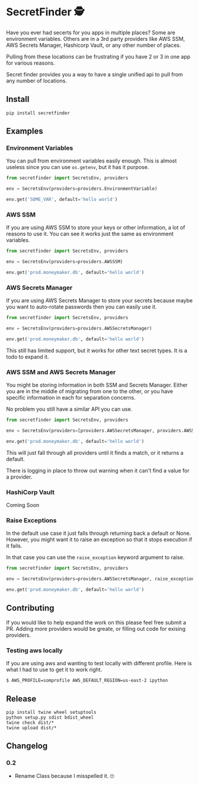 # SecretFinder 🕵️

Have you ever had secerts for you apps in multiple places? Some are environment variables. Others are in a 3rd party providers like AWS SSM, AWS Secrets Manager, Hashicorp Vault, or any other number of places.  

Pulling from these locations can be frustrating if you have 2 or 3 in one app for various reasons.

Secret finder provides you a way to have a single unified api to pull from any number of locations.

## Install

```
pip install secretfinder
```

## Examples

### Environment Variables
You can pull from environment variables easily enough. This is almost useless since you can use `os.getenv`, but it has it purpose.

```python
from secretfinder import SecretsEnv, providers

env = SecretsEnv(providers=providers.EnvironmentVariable)

env.get('SOME_VAR', default='hello world')
```

### AWS SSM

If you are using AWS SSM to store your keys or other information, a lot of reasons to use it. You can see it works just the same as environment variables.

```python
from secretfinder import SecretsEnv, providers

env = SecretsEnv(providers=providers.AWSSSM)

env.get('prod.moneymaker.db', default='hello world')
```

### AWS Secrets Manager

If you are using AWS Secrets Manager to store your secrets because maybe you want to auto-rotate passwords then you can easily use it.

```python
from secretfinder import SecretsEnv, providers

env = SecretsEnv(providers=providers.AWSSecretsManager)

env.get('prod.moneymaker.db', default='hello world')
```

This still has limited support, but it works for other text secret types. It is a todo to expand it.

### AWS SSM and AWS Secrets Manager

You might be storing information in both SSM and Secrets Manager. Either you are in the middle of migrating from one to the other, or you have specific information in each for separation concerns.

No problem you still have a similar API you can use.

```python
from secretfinder import SecretsEnv, providers

env = SecretsEnv(providers=[providers.AWSSecretsManager, providers.AWSSSM])

env.get('prod.moneymaker.db', default='hello world')
```

This will just fall through all providers until it finds a match, or it returns a default.

There is logging in place to throw out warning when it can't find a value for a provider.

### HashiCorp Vault

Coming Soon

### Raise Exceptions

In the default use case it just falls through returning back a default or None. However, you might want it to raise an exception so that it stops execution if it fails.

In that case you can use the `raise_exception` keyword argument to raise.

```python
from secretfinder import SecretsEnv, providers

env = SecretsEnv(providers=providers.AWSSecretsManager, raise_exception=True)

env.get('prod.moneymaker.db', default='hello world')
```

## Contributing

If you would like to help expand the work on this please feel free submit a PR. Adding more providers would be greate, or filling out code for exising providers.


### Testing aws locally
If you are using aws and wanting to test locally with different profile. Here is what I had to use to get it to work right.

```
$ AWS_PROFILE=somprofile AWS_DEFAULT_REGION=us-east-2 ipython
```

## Release

```
pip install twine wheel setuptools
python setup.py sdist bdist_wheel
twine check dist/*
twine upload dist/*
```

## Changelog

### 0.2

* Rename Class because I misspelled it. 🙄

